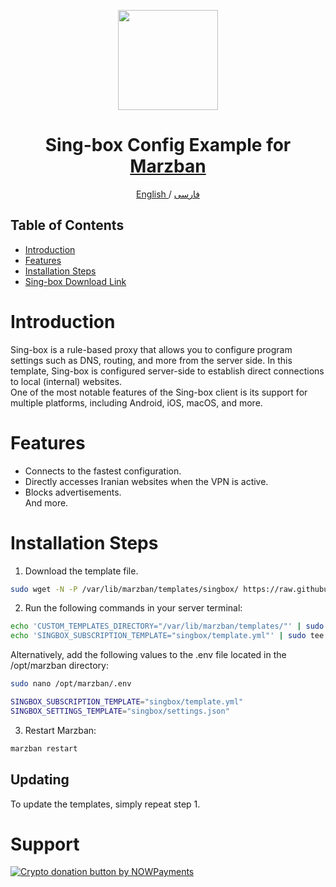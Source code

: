<p align="center">
  <a href="https://github.com/Namiz4n/Template/tree/master/singbox" target="_blank" rel="noopener noreferrer">
    <picture>
      <source media="(prefers-color-scheme: dark)" srcset="https://sing-box.sagernet.org/assets/icon.svg">
      <img width="160" height="160" src="https://sing-box.sagernet.org/assets/icon.svg">
    </picture>
  </a>
</p>
<h1 align="center"/>Sing-box Config Example for <a href="https://github.com/Gozargah/Marzban">Marzban</a></h1>

<p align="center">
 <a href="./README.md">
 English
 </a>
 /
 <a href="./README-fa.md">
 فارسی
 </a>
</p>

## Table of Contents
- [Introduction](#introduction)
- [Features](#features)
- [Installation Steps](#installation-steps)
- [Sing-box Download Link](https://github.com/SagerNet/sing-box)

# Introduction
Sing-box is a rule-based proxy that allows you to configure program settings such as DNS, routing, and more from the server side. In this template, Sing-box is configured server-side to establish direct connections to local (internal) websites.  
One of the most notable features of the Sing-box client is its support for multiple platforms, including Android, iOS, macOS, and more.

# Features
- Connects to the fastest configuration.
- Directly accesses Iranian websites when the VPN is active.
- Blocks advertisements.  
And more.

# Installation Steps
1. Download the template file.
```sh
sudo wget -N -P /var/lib/marzban/templates/singbox/ https://raw.githubusercontent.com/Namiz4n/Template/master/singbox/template.yml
```
2. Run the following commands in your server terminal:
```sh
echo 'CUSTOM_TEMPLATES_DIRECTORY="/var/lib/marzban/templates/"' | sudo tee -a /opt/marzban/.env
echo 'SINGBOX_SUBSCRIPTION_TEMPLATE="singbox/template.yml"' | sudo tee -a /opt/marzban/.env
```
Alternatively, add the following values to the .env file located in the /opt/marzban directory:
```sh
sudo nano /opt/marzban/.env
```
```sh
SINGBOX_SUBSCRIPTION_TEMPLATE="singbox/template.yml"
SINGBOX_SETTINGS_TEMPLATE="singbox/settings.json"
```

3. Restart Marzban:
```sh
marzban restart
```

## Updating
To update the templates, simply repeat step 1.


# Support
<a href="https://nowpayments.io/donation?api_key=J5CVKFP-7ENME50-QDF7XGZ-2S74E0B" target="_blank" rel="noreferrer noopener"> <img src="https://nowpayments.io/images/embeds/donation-button-black.svg" alt="Crypto donation button by NOWPayments"> </a>
